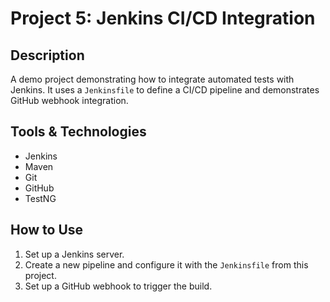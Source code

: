 # Project 5: Jenkins CI/CD Integration

## Description

A demo project demonstrating how to integrate automated tests with Jenkins. It uses a `Jenkinsfile` to define a CI/CD pipeline and demonstrates GitHub webhook integration.

## Tools & Technologies

-   Jenkins
-   Maven
-   Git
-   GitHub
-   TestNG

## How to Use

1.  Set up a Jenkins server.
2.  Create a new pipeline and configure it with the `Jenkinsfile` from this project.
3.  Set up a GitHub webhook to trigger the build.